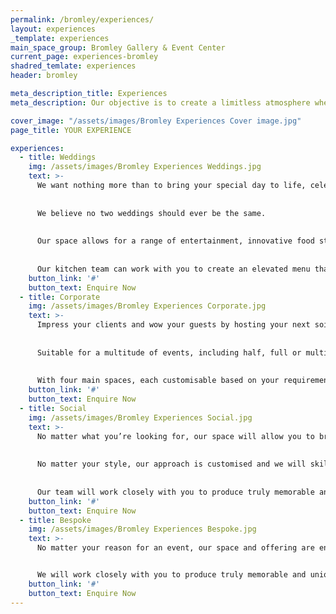 ```yaml
---
permalink: /bromley/experiences/
layout: experiences
_template: experiences
main_space_group: Bromley Gallery & Event Center
current_page: experiences-bromley
shadred_temlate: experiences
header: bromley

meta_description_title: Experiences
meta_description: Our objective is to create a limitless atmosphere where guest feel free to connect with each other

cover_image: "/assets/images/Bromley Experiences Cover image.jpg"
page_title: YOUR EXPERIENCE

experiences:
  - title: Weddings 
    img: /assets/images/Bromley Experiences Weddings.jpg
    text: >-
      We want nothing more than to bring your special day to life, celebrate your individuality and create memories for your guests. 
      
      
      We believe no two weddings should ever be the same. 
      
      
      Our space allows for a range of entertainment, innovative food stations, floral installations and a dance floor. Work alongside our experienced event planners who have established relationships with a wide network within the industry, including the finest DJ’s, musicians and talented photographers, to ensure that every aspect of your wedding is exceptional.
      
      
      Our kitchen team can work with you to create an elevated menu that tells your unique story, incorporating seasonal produce. We are committed to creating a menu that is as meaningful as it is delicious. Cocktails are on point and our extensive wine cellar offers a wide range suited to all tastes.
    button_link: '#'
    button_text: Enquire Now
  - title: Corporate 
    img: /assets/images/Bromley Experiences Corporate.jpg
    text: >-
      Impress your clients and wow your guests by hosting your next soirée with us. 
      
      
      Suitable for a multitude of events, including half, full or multi-day conferences, virtual or hybrid events, exhibitions, product launches, company milestones or Christmas parties - look no further for your perfect venue partner. 
      
      
      With four main spaces, each customisable based on your requirements, our rooms can accommodate small intimate boardroom meetings or be transformed to house large functions and conferences. Our space offers custom-made, contemporary furniture and the latest audio-visual technology.
    button_link: '#'
    button_text: Enquire Now
  - title: Social 
    img: /assets/images/Bromley Experiences Social.jpg
    text: >-
      No matter what you’re looking for, our space will allow you to bring your special event to life. 
      
      
      No matter your style, our approach is customised and we will skilfully manage all the moving parts. 
      
      
      Our team will work closely with you to produce truly memorable and unique moments. Offering experiences from 2 up to 150 guests seated and up to 300 guests cocktail style, contact us today to learn more.
    button_link: '#'
    button_text: Enquire Now
  - title: Bespoke 
    img: /assets/images/Bromley Experiences Bespoke.jpg
    text: >-
      No matter your reason for an event, our space and offering are entirely flexible. No matter your style, our approach is highly customised to suit your specific needs.


      We will work closely with you to produce truly memorable and unique moments that you and your guests won’t easily forget. Offering experiences from 2 up to 150 guests seated and up to 300 guests cocktail style, we invite you to contact us today to learn more.
    button_link: '#'
    button_text: Enquire Now
---
```



